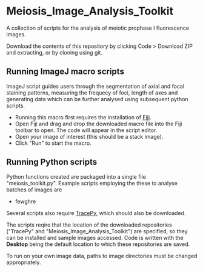 # Meiosis_Image_Analysis_Toolkit
A collection of scripts for the analysis of meiotic prophase I fluorescence images. 

Download the contents of this repository by clicking Code > Download ZIP and extracting, or by cloning using git. 


## Running ImageJ macro scripts
ImageJ script guides users through the segmentation of axial and focal staining patterns, measuring the frequecy of foci, length of axes and generating data which can be further analysed using subsequent python scripts. 

- Running this macro first requires the installation of [Fiji](https://fiji.sc/). 
- Open Fiji and drag and drop the downloaded macro file into the Fiji toolbar to open. The code will appear in the script editor.
- Open your image of interest (this should be a stack image). 
- Click "Run" to start the macro.


## Running Python scripts

Python functions created are packaged into a single file "meiosis_toolkit.py". Example scripts employing the these to analyse batches of images are
- fewghre

Several scripts also require [TracePy](https://github.com/huangziwei/TracePy/tree/master), which should also be downloaded. 

The scripts reqire that the location of the downloaded repositories ("TracePy" and "Meiosis_Image_Analysis_Toolkit") are specified, so they can be installed and sample images accessed. Code is written with the **Desktop** being the default location to which these repositories are saved. 

To run on your own image data, paths to image directories must be changed appropriately. 
